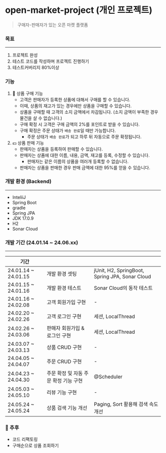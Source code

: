 # open-market-project (개인 프로젝트)
> 구매자-판매자가 있는 오픈 마켓 플랫폼

### 목표
<hr/>

1. 프로젝트 완성
2. 테스트 코드를 작성하며 프로젝트 진행하기
3. 테스트커버리지 80%이상

### 기능
1. 🛒 상품 구매 기능
    - 고객은 판매자가 등록한 상품에 대해서 구매를 할 수 있습니다.
    - 이때, 상품의 재고가 있는 경우에만 상품을 구매할 수 있습니다.
    - 상품을 구매할 때 고객의 소지 금액에서 차감됩니다. (소지 금액이 부족한 경우 물건을 살 수 없습니다.)
    - 구매 확정 시 고객은 구매 금액의 2%를 포인트로 받을 수 있습니다.
    - 구매 확정은 주문 상태가 `배송 완료`일 때만 가능합니다.
      - 주문 상태가 `배송 완료`가 되고 하루 뒤 자동으로 주문 확정됩니다.
2. 💵 상품 판매 기능
   - 판매자는 상품을 등록하여 판매할 수 있습니다.
   - 판매자는 상품에 대한 이름, 내용, 금액, 재고를 등록, 수정할 수 있습니다.
      - 판매자는 같은 이름의 상품을 여러개 등록할 수 없습니다.
   - 판매자는 상품을 판매한 경우 판매 금액에 대한 95%를 얻을 수 있습니다.

### 개발 환경 (Backend)
<hr/>

- InteliiJ
- Spring Boot
- gradle
- Spring JPA
- JDK 17.0.9
- H2
- Sonar Cloud

### 개발 기간 (24.01.14 ~ 24.06.xx)
<hr/>

| 기간                  |                        |                                                |
|---------------------|------------------------|------------------------------------------------|
| 24.01.14 ~ 24.01.15 | 개발 환경 셋팅               | jUnit, H2, SpringBoot, Spring JPA, Sonar Cloud |
| 24.01.15 ~ 24.01.16 | 개발 환경 테스트              | Sonar Cloud의 동작 테스트                            |
| 24.01.16 ~ 24.02.08 | 고객 회원가입 구현             | -                                              | 
| 24.02.20 ~ 24.02.26 | 고객 로그인 구현              | 세션, LocalThread                                |
| 24.02.26 ~ 24.03.06 | 판매자 회원가입 & 로그인 구현      | 세션, LocalThread                                |
| 24.03.07 ~ 24.03.13 | 상품 CRUD 구현             | -                                              |
| 24.04.05 ~ 24.04.07 | 주문 CRUD 구현             | - |
| 24.04.23 ~ 24.04.30 | 주문 확정 및 자동 주문 확정 기능 구현 | @Scheduler |
| 24.05.03 ~ 24.05.10 | 리뷰 기능 구현 | - |
| 24.05.24 ~ 24.05.24 | 상품 검색 기능 개선 | Paging, Sort 활용해 검색 속도 개선 |

### 🧂 추후
- 코드 리팩토링
- 구매순으로 상품 조회하기

